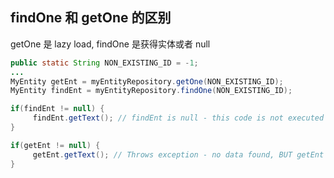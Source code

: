## findOne 和 getOne 的区别
getOne 是 lazy load, findOne 是获得实体或者 null
```java
public static String NON_EXISTING_ID = -1;
...
MyEntity getEnt = myEntityRepository.getOne(NON_EXISTING_ID);
MyEntity findEnt = myEntityRepository.findOne(NON_EXISTING_ID);

if(findEnt != null) {
     findEnt.getText(); // findEnt is null - this code is not executed
}

if(getEnt != null) {
     getEnt.getText(); // Throws exception - no data found, BUT getEnt is not null!!!
}
```
